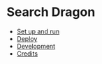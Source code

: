 # Search Dragon

- [Set up and run](setup-and-run.md)
- [Deploy](deploy.md)
- [Development](development.md)
- [Credits](credits.md)
